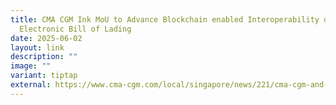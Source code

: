```yaml
---
title: CMA CGM Ink MoU to Advance Blockchain enabled Interoperability of
  Electronic Bill of Lading
date: 2025-06-02
layout: link
description: ""
image: ""
variant: tiptap
external: https://www.cma-cgm.com/local/singapore/news/221/cma-cgm-and-partners-ink-memorandum-of-understanding-to-advance-blockchain-enabled-interoperability-of-electronic-bill-of-lading
---
```

